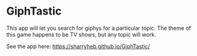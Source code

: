 # GiphTastic

This app will let you search for giphys for a particular topic. The theme of this game happens to be TV shows, but any topic will work. 

See the app here: https://sharryheb.github.io/GiphTastic/
